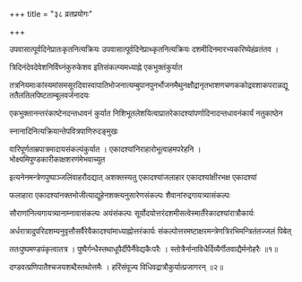 +++
title = "३८ व्रतप्रयोगः"

+++

उपवासात्पूर्वदिनेप्रातःकृतनित्यक्रियः उपवासात्पूर्वदिनेप्राथ्कृतनित्यक्रियः दशमीदिनमारभ्यकरिष्येहंव्रतंतव ।

त्रिदिनंदेवदेवेशनिर्विघ्नंकुरुकेशव इतिसंकल्प्यमध्याह्ने एकभुक्तंकुर्यात

तत्रनियमाःकांस्यमांसमसूरदिवास्वापातिभोजनात्यम्बुपानपुनर्भोजनमैथुनक्षौद्रानृतभाशणचणककोद्रवशाकपरान्नद्यूततैलतिलपिष्टताम्बूलवर्जनादयः

एकभुक्तानन्तरंकाष्टेनदन्तधावनं कुर्यात निशिभूतलेशयित्वाप्रातरेकादश्यांपर्णादिनादन्तधावनंकार्यं नतुकाष्ठेन

स्नानादिनित्यक्रियान्तेपवित्रपाणिरुदङ्मुखः

वारिपूर्णताम्रपात्रमादायसंकल्पंकुर्यात । एकादश्यांनिराहारोभूत्वाहमपरेहनि । भोक्ष्यमिपुण्डकारीकाक्षशरणंमेभवाच्युत

इत्यनेनमन्त्रेणपुष्पाञ्जलिंवाहरौदद्यात् अशक्तस्यतु एकादश्यांजलाहार एकादश्यांक्षीरभक्ष एकादश्यां

फलाहारा एकादश्यांनक्तभोजीत्याद्यूहेनशक्त्यनुसारेणसंकल्पः शैवानांरुद्रगायत्र्यासंकल्पः

सौराणांनित्यगायत्र्यानाम्नावासंकल्पः अयंसंकल्पः सूर्योदयोत्तरंदशमीसत्वेस्मार्तैरेकादश्यांरात्रौकार्यः

अर्धरात्रादुपरिदशम्यनुवृत्तौसर्वैरेवैकादश्यांमाध्याह्नोत्तरंकार्यः संकल्पोत्तरमष्टाक्षरमन्त्रेणत्रिरभिमन्त्रितंतज्जलं पिबेत्

ततःपुष्पमण्डपंकृत्वातत्र । पुष्पैर्गन्धैस्तथाधूपैर्दीपैर्नैवेद्यकैःपरैः । स्तोत्रैर्नानाविधैर्दिव्यैर्गीतवाद्यैर्मनोहरैः ॥१॥

दण्डवत्प्रणिपातैश्चजयशब्दैस्तथोत्तमैः । हरिंसंपूज्य विधिवद्रात्रौकुर्यात्प्रजागरन् ॥२॥
